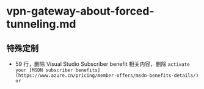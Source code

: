 # vpn-gateway-about-forced-tunneling.md

## 特殊定制

* 59 行，删除 Visual Studio Subscriber benefit 相关内容，删除 `activate your [MSDN subscriber benefits](https://www.azure.cn/pricing/member-offers/msdn-benefits-details/) or`